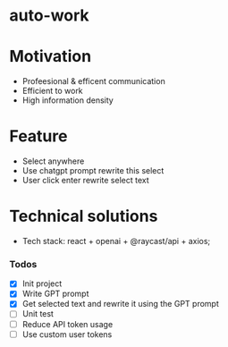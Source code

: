 # auto-work

#  Motivation

- Profeesional & efficent communication
- Efficient to work
- High information density

# Feature

- Select anywhere
- Use chatgpt prompt rewrite this select
- User click enter rewrite select text

# Technical solutions

- Tech stack: react + openai  + @raycast/api  + axios;

### Todos
- [x]  Init project
- [x]  Write GPT prompt
- [x]  Get selected text and rewrite it using the GPT prompt
- [ ]  Unit test
- [ ]  Reduce API token usage
- [ ]  Use custom user tokens